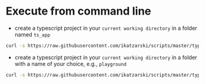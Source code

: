 # Execute from command line

- create a typescript project in your `current working directory` in a folder named `ts_app`

```bash
curl -s https://raw.githubusercontent.com/ikatzarski/scripts/master/typescript/init-ts-project.sh | bash
```

- create a typescript project in your `current working directory` in a folder with a name of your choice, e.g., `playground`

```bash
curl -s https://raw.githubusercontent.com/ikatzarski/scripts/master/typescript/init-ts-project.sh | bash playground
```